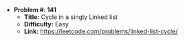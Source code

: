 - **Problem #: 141**
  - **Title:** Cycle in a singly Linked list
  - **Difficulty:** Easy 
  - **Link:**  https://leetcode.com/problems/linked-list-cycle/
